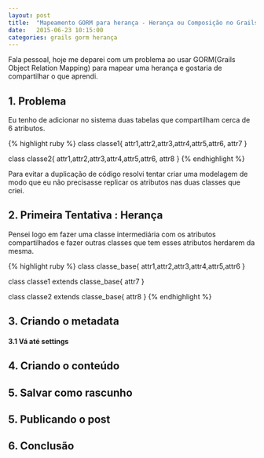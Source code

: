 ```yaml
---
layout: post
title:  "Mapeamento GORM para herança - Herança ou Composição no Grails"
date:   2015-06-23 10:15:00
categories: grails gorm herança
---
```


Fala pessoal, hoje me deparei com um problema ao usar GORM(Grails Object Relation Mapping) para mapear uma herança e gostaria de compartilhar o que aprendi.

## 1. Problema
Eu tenho de adicionar no sistema duas tabelas que compartilham cerca de 6 atributos. 

{% highlight ruby %}
class classe1{
     attr1,attr2,attr3,attr4,attr5,attr6,
     attr7
}

class classe2{
     attr1,attr2,attr3,attr4,attr5,attr6,
     attr8
}
{% endhighlight %}

Para evitar a duplicação de código resolvi tentar criar uma modelagem de modo que eu não precisasse replicar os atributos nas duas classes que criei. 

## 2. Primeira Tentativa : Herança
Pensei logo em fazer uma classe intermediária com os atributos compartilhados e fazer outras classes que tem esses atributos herdarem da mesma. 

{% highlight ruby %}
class classe_base{
    attr1,attr2,attr3,attr4,attr5,attr6
}

class classe1 extends classe_base{
    attr7
}

class classe2 extends classe_base{
    attr8
}
{% endhighlight %}

## 3. Criando o metadata

#### 3.1 Vá até settings

## 4. Criando  o conteúdo

## 5. Salvar como rascunho

## 5. Publicando o post

 ## 6. Conclusão



